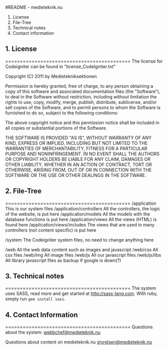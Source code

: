 #README - medieteknik.nu

1. License
2. File-Tree
3. Technical notes
4. Contact information

## 1. License
===========================================
The license for Codeigniter can be found in "license_CodeIgniter.txt"

Copyright (C) 2011 by Medietekniksektionen

Permission is hereby granted, free of charge, to any person obtaining a copy
of this software and associated documentation files (the "Software"), to deal
in the Software without restriction, including without limitation the rights
to use, copy, modify, merge, publish, distribute, sublicense, and/or sell
copies of the Software, and to permit persons to whom the Software is
furnished to do so, subject to the following conditions:

The above copyright notice and this permission notice shall be included in
all copies or substantial portions of the Software.

THE SOFTWARE IS PROVIDED "AS IS", WITHOUT WARRANTY OF ANY KIND, EXPRESS OR
IMPLIED, INCLUDING BUT NOT LIMITED TO THE WARRANTIES OF MERCHANTABILITY,
FITNESS FOR A PARTICULAR PURPOSE AND NONINFRINGEMENT. IN NO EVENT SHALL THE
AUTHORS OR COPYRIGHT HOLDERS BE LIABLE FOR ANY CLAIM, DAMAGES OR OTHER
LIABILITY, WHETHER IN AN ACTION OF CONTRACT, TORT OR OTHERWISE, ARISING FROM,
OUT OF OR IN CONNECTION WITH THE SOFTWARE OR THE USE OR OTHER DEALINGS IN
THE SOFTWARE.


## 2. File-Tree
===========================================
/application				This is our system files
/application/controllers 	All the controllers, the logic of the website, is put here
/application/models			All the models with the database functions is put here
/application/views			All the views (HTML) is found here
/application/views/includes	The views that are used in many controllers (not content specific) is put here

/system						The Codeigniter system files, no need to change anything here

/web						All the web data content such as images and javascript
/web/css					All css files
/web/img					All image files
/web/js						All our javascript files
/web/js/libs				All library javascript files as backup if google is down(?)


## 3. Technical notes
===========================================
The system uses SASS, read more and get started at http://sass-lang.com. With ruby, simply
run <code>gem install sass</code>.

## 4. Contact Information
===========================================
Questions about the system:
	webbchef@medieteknik.nu

Questions about content on medieteknik.nu
	styrelsen@medieteknik.nu
